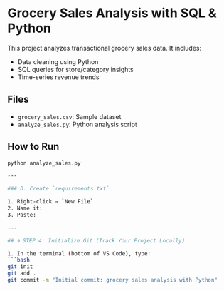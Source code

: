 # Grocery Sales Analysis with SQL & Python

This project analyzes transactional grocery sales data. It includes:

- Data cleaning using Python
- SQL queries for store/category insights
- Time-series revenue trends

## Files
- `grocery_sales.csv`: Sample dataset
- `analyze_sales.py`: Python analysis script

## How to Run
```bash
python analyze_sales.py

---

### D. Create `requirements.txt`

1. Right-click → `New File`
2. Name it:
3. Paste:

---

## 🌀 STEP 4: Initialize Git (Track Your Project Locally)

1. In the terminal (bottom of VS Code), type:
```bash
git init
git add .
git commit -m "Initial commit: grocery sales analysis with Python"
